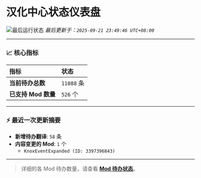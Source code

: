 # 汉化中心状态仪表盘

![最后运行状态](https://img.shields.io/badge/Last%20Run-Success-green)
*最后更新于：`2025-09-21 23:49:46 UTC+08:00`*

---

### 📈 **核心指标**

| 指标 | 状态 |
| :--- | :--- |
| **当前待办总数** | ``11088`` 条 |
| **已支持 Mod 数量** | ``526`` 个 |

---

### ⚡ **最近一次更新摘要**

*   **新增待办翻译**: `58` 条
*   **内容变更的 Mod**: `1` 个
    *   `KnoxEventExpanded (ID: 3397396843)`

---

> 详细的各 Mod 待办数量，请查看 [**Mod 待办状态**](MOD_TODO_STATUS.md)。
